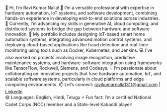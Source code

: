 👋 Hi, I’m Ravi Kumar Nalla!
👀 I’m a versatile professional with expertise in hardware automation, IoT systems, and software development, combining hands-on experience in developing end-to-end solutions across industries.
🌱 Currently, I’m advancing my skills in generative AI, cloud computing, and distributed systems to bridge the gap between hardware and software innovation.
💼 My portfolio includes designing IoT-based smart home automation systems, integrating advanced motion control systems, and deploying cloud-based applications like fraud detection and real-time monitoring using tools such as Docker, Kubernetes, and Jenkins.
💻 I’ve also worked on projects involving image recognition, predictive maintenance systems, and hardware-software integration using frameworks like TensorFlow, Rockwell, Siemens, and Codesys.
💡 I’m passionate about collaborating on innovative projects that fuse hardware automation, IoT, and scalable software systems, particularly in cloud platforms and edge computing environments.
📫 Let’s connect: ravikumarnalla1311@gmail.com | [LinkedIn](https://www.linkedin.com/in/ravi-kumar-nalla-1a238b22a/)  
😄 Languages: English, Hindi, Telugu
⚡ Fun fact: I’m a certified National Cadet Corps (NCC) member and a State-level Kabaddi player!


